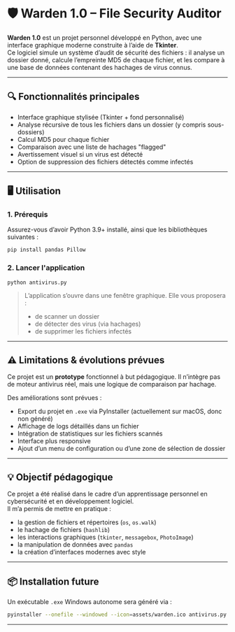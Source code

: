 # 🛡️ Warden 1.0 – File Security Auditor

**Warden 1.0** est un projet personnel développé en Python, avec une interface graphique moderne construite à l’aide de **Tkinter**.  
Ce logiciel simule un système d’audit de sécurité des fichiers : il analyse un dossier donné, calcule l’empreinte MD5 de chaque fichier, et les compare à une base de données contenant des hachages de virus connus.

---

## 🔍 Fonctionnalités principales

- Interface graphique stylisée (Tkinter + fond personnalisé)
- Analyse récursive de tous les fichiers dans un dossier (y compris sous-dossiers)
- Calcul MD5 pour chaque fichier
- Comparaison avec une liste de hachages "flagged"
- Avertissement visuel si un virus est détecté
- Option de suppression des fichiers détectés comme infectés

---

## 🖥️ Utilisation

### 1. Prérequis

Assurez-vous d’avoir Python 3.9+ installé, ainsi que les bibliothèques suivantes :

```bash
pip install pandas Pillow
```

### 2. Lancer l'application

```bash
python antivirus.py
```

> L’application s’ouvre dans une fenêtre graphique. Elle vous proposera :
> - de scanner un dossier
> - de détecter des virus (via hachages)
> - de supprimer les fichiers infectés

---
## ⚠️ Limitations & évolutions prévues

Ce projet est un **prototype** fonctionnel à but pédagogique. Il n’intègre pas de moteur antivirus réel, mais une logique de comparaison par hachage.

Des améliorations sont prévues :
- Export du projet en `.exe` via PyInstaller (actuellement sur macOS, donc non généré)
- Affichage de logs détaillés dans un fichier
- Intégration de statistiques sur les fichiers scannés
- Interface plus responsive
- Ajout d’un menu de configuration ou d’une zone de sélection de dossier

---

## 💡 Objectif pédagogique

Ce projet a été réalisé dans le cadre d’un apprentissage personnel en cybersécurité et en développement logiciel.  
Il m’a permis de mettre en pratique :

- la gestion de fichiers et répertoires (`os`, `os.walk`)
- le hachage de fichiers (`hashlib`)
- les interactions graphiques (`tkinter`, `messagebox`, `PhotoImage`)
- la manipulation de données avec `pandas`
- la création d’interfaces modernes avec style

---

## 📦 Installation future

Un exécutable `.exe` Windows autonome sera généré via :

```bash
pyinstaller --onefile --windowed --icon=assets/warden.ico antivirus.py
```

---


